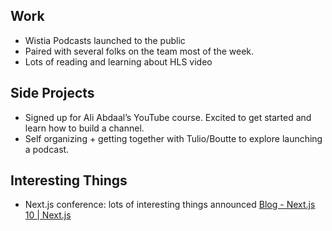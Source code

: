 ## Work

- Wistia Podcasts launched to the public
- Paired with several folks on the team most of the week.
- Lots of reading and learning about HLS video

## Side Projects

- Signed up for Ali Abdaal’s YouTube course. Excited to get started and learn how to build a channel.
- Self organizing + getting together with Tulio/Boutte to explore launching a podcast.

## Interesting Things

- Next.js conference: lots of interesting things announced [Blog - Next.js 10 | Next.js](https://nextjs.org/blog/next-10)
